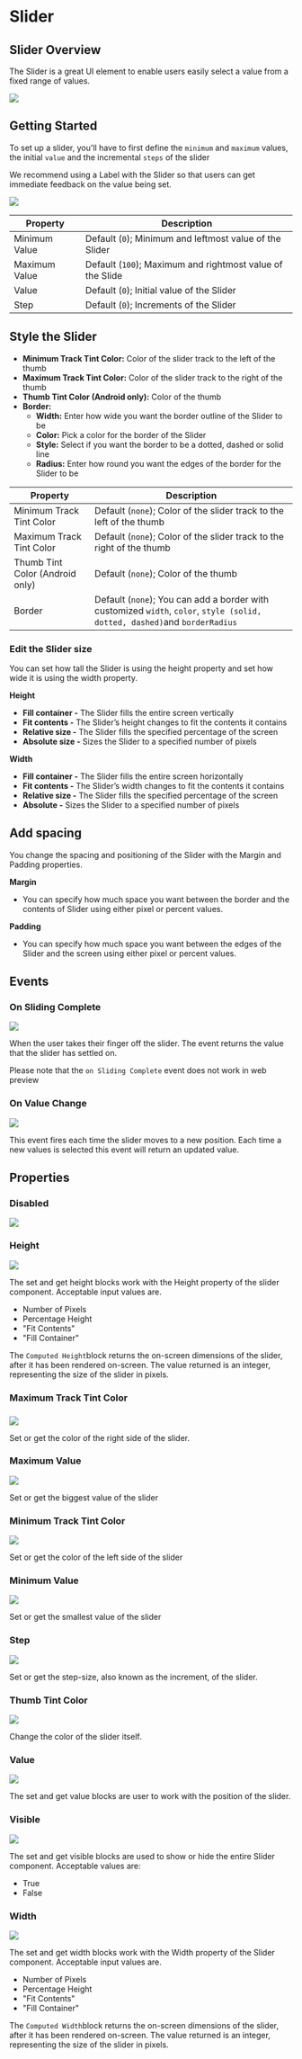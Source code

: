 # Slider

## Slider Overview

The Slider is a great UI element to enable users easily select a value from a fixed range of values.

![](.gitbook/assets/slider-fig-2.png)

##

## Getting Started

To set up a slider, you'll have to first define the `minimum` and `maximum` values, the initial `value` and the incremental `steps` of the slider

We recommend using a Label with the Slider so that users can get immediate feedback on the value being set.

![](.gitbook/assets/slider\_change.png)

| Property      | Description                                               |
| ------------- | --------------------------------------------------------- |
| Minimum Value | Default (`0`); Minimum and leftmost value of the Slider   |
| Maximum Value | Default (`100`); Maximum and rightmost value of the Slide |
| Value         | Default (`0`); Initial value of the Slider                |
| Step          | Default (`0`); Increments of the Slider                   |

## Style the Slider

* **Minimum Track Tint Color:** Color of the slider track to the left of the thumb
* **Maximum Track Tint Color:** Color of the slider track to the right of the thumb
* **Thumb Tint Color (Android only):** Color of the thumb
* **Border:**&#x20;
  * **Width:** Enter how wide you want the border outline of the Slider to be
  * **Color:** Pick a color for the border of the Slider
  * **Style:** Select if you want the border to be a dotted, dashed or solid line
  * **Radius:** Enter how round you want the edges of the border for the Slider to be

| Property                        | Description                                                                                                                |
| ------------------------------- | -------------------------------------------------------------------------------------------------------------------------- |
| Minimum Track Tint Color        | Default (`none`); Color of the slider track to the left of the thumb                                                       |
| Maximum Track Tint Color        | Default (`none`); Color of the slider track to the right of the thumb                                                      |
| Thumb Tint Color (Android only) | Default (`none`); Color of the thumb                                                                                       |
| Border                          | Default (`none`); You can add a border with customized `width`, `color`, `style (solid, dotted, dashed)`and `borderRadius` |

### Edit the Slider size

You can set how tall the Slider is using the height property and set how wide it is using the width property.

**Height**

* **Fill container -** The Slider fills the entire screen vertically
* **Fit contents -** The Slider’s height changes to fit the contents it contains
* **Relative size -** The Slider fills the specified percentage of the screen
* **Absolute size -** Sizes the Slider to a specified number of pixels

**Width**

* **Fill container -** The Slider fills the entire screen horizontally
* **Fit contents -** The Slider’s width changes to fit the contents it contains
* **Relative size -** The Slider fills the specified percentage of the screen
* **Absolute -** Sizes the Slider to a specified number of pixels

## Add spacing

You change the spacing and positioning of the Slider with the Margin and Padding properties.

**Margin**

* You can specify how much space you want between the border and the contents of Slider using either pixel or percent values.

**Padding**

* You can specify how much space you want between the edges of the Slider and the screen using either pixel or percent values.

## Events&#x20;

### On Sliding Complete

![](.gitbook/assets/on\_sliding\_complete.png)

When the user takes their finger off the slider. The event returns the value that the slider has settled on.

Please note that the `on Sliding Complete` event does not work in web preview

### On Value Change

![](.gitbook/assets/on\_value\_change.png)

This event fires each time the slider moves to a new position. Each time a new values is selected this event will return an updated value.

## Properties

### Disabled&#x20;

![](<.gitbook/assets/disabled (2).png>)

### Height&#x20;

![](<.gitbook/assets/height (7).png>)

The set and get height blocks work with the Height property of the slider component. Acceptable input values are.&#x20;

* Number of Pixels
* Percentage Height
* "Fit Contents"
* "Fill Container"

The `Computed Height`block returns the on-screen dimensions of the slider, after it has been rendered on-screen. The value returned is an integer, representing the size of the slider in pixels.

### Maximum Track Tint Color

### &#x20;

![](.gitbook/assets/max\_track\_tint\_color.png)

Set or get the color of the right side of the slider.

### Maximum Value

![](.gitbook/assets/max\_value.png)

Set or get the biggest value of the slider

### Minimum Track Tint Color&#x20;

![](.gitbook/assets/min\_track\_tint\_color.png)

Set or get the color of the left side of the slider

### Minimum Value

![](.gitbook/assets/min\_value.png)

Set or get the smallest value of the slider

### Step&#x20;

![](.gitbook/assets/step.png)

Set or get the step-size, also known as the increment, of the slider.

### Thumb Tint Color&#x20;

![](<.gitbook/assets/thumb\_tint\_color (2).png>)

Change the color of the slider itself.

### Value&#x20;

![](<.gitbook/assets/value (1).png>)

The set and get value blocks are user to work with the position of the slider.

### Visible&#x20;

![](<.gitbook/assets/visible (11).png>)



The set and get visible blocks are used to show or hide the entire Slider component. Acceptable values are:

* True
* False

### Width

![](<.gitbook/assets/width (7).png>)

The set and get width blocks work with the Width property of the Slider component. Acceptable input values are.&#x20;

* Number of Pixels
* Percentage Height
* "Fit Contents"
* "Fill Container"

The `Computed Width`block returns the on-screen dimensions of the slider, after it has been rendered on-screen. The value returned is an integer, representing the size of the slider in pixels.
